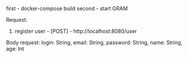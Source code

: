 first - docker-compose build
second - start GRAM




Request: 

1. register user - [POST] - http://localhost:8080/user

Body request:
  login: String,
  email: String,
  password: String,
  name: String,
  age: Int









